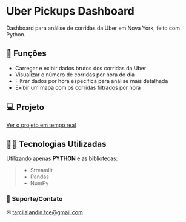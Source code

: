 # Uber Pickups Dashboard

Dashboard para análise de corridas da Uber em Nova York, feito com Python.

## 🔧 Funções

- Carregar e exibir dados brutos dos corridas da Uber
- Visualizar o número de corridas por hora do dia
- Filtrar dados por hora específica para análise mais detalhada
- Exibir um mapa com os corridas filtrados por hora

## 💻 Projeto
<a href="https://dashboardpickupsuber-eetcalroyeuppmcyjgmey2.streamlit.app" target="_blank">Ver o projeto em tempo real</a>

## 👨‍💻 Tecnologias Utilizadas

Utilizando apenas **PYTHON** e as bibliotecas:
> - Streamlit
> - Pandas
> - NumPy

### 🤝 Suporte/Contato
✉ tarcilalandin.tce@gmail.com
